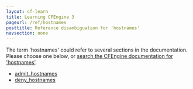 ```yaml
---
layout: cf-learn
title: Learning CFEngine 3
pageurl: /ref/hostnames
posttitle: Reference disambiguation for 'hostnames'
navsection: none
---
```


The term 'hostnames' could refer to several sections in the documentation. Please choose one below, or
[search the CFEngine documentation for 'hostnames'](http://cfengine.com/docs/latest/search.html?q=hostnames).

- [admit_hostnames](http://cfengine.com/docs/latest/reference-promise-types-access.html#admit_hostnames)
- [deny_hostnames](http://cfengine.com/docs/latest/reference-promise-types-access.html#deny_hostnames)
